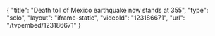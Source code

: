 {
    "title": "Death toll of Mexico earthquake now stands at 355",
    "type": "solo",
    "layout": "iframe-static",
    "videoId": "123186671",
    "url": "\/tvpembed\/123186671"
}